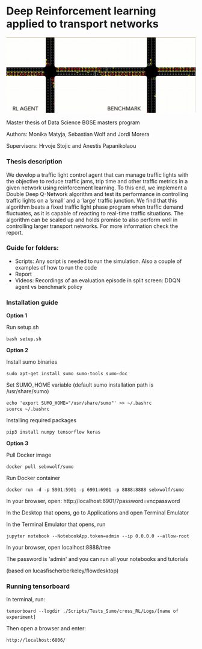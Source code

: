 # Deep Reinforcement learning applied to transport networks

![](ddqn_traffic_demo.gif)


Master thesis of Data Science BGSE masters program

Authors: Monika Matyja, Sebastian Wolf and Jordi Morera

Supervisors: Hrvoje Stojic and Anestis Papanikolaou

### Thesis description

We develop a traffic light control agent that can manage traffic lights with the objective to reduce traffic jams, trip time and other traffic metrics in a given network using reinforcement learning. To this end, we implement a Double Deep Q-Network algorithm and test its performance in controlling traffic lights on a ’small’ and a ’large’ traffic junction. We find that this algorithm beats a fixed traffic light phase program when traffic demand fluctuates, as it is capable of reacting to real-time traffic situations. The algorithm can be scaled up and holds promise to also perform well in controlling larger transport networks. For more information check the report.

### Guide for folders:

- Scripts: Any script is needed to run the simulation. Also a couple of examples of how to run the code
- Report
- Videos: Recordings of an evaluation episode in split screen: DDQN agent vs benchmark policy

### Installation guide

**Option 1**

Run setup.sh

```
bash setup.sh
```

**Option 2**

Install sumo binaries

```
sudo apt-get install sumo sumo-tools sumo-doc
```

Set SUMO_HOME variable (default sumo installation path is /usr/share/sumo)

```
echo 'export SUMO_HOME="/usr/share/sumo"' >> ~/.bashrc
source ~/.bashrc
```
Installing required packages

```
pip3 install numpy tensorflow keras
```

**Option 3**

 Pull Docker image
```
docker pull sebxwolf/sumo
```

 Run Docker container
```
docker run -d -p 5901:5901 -p 6901:6901 -p 8888:8888 sebxwolf/sumo
```
In your browser, open:
http://localhost:6901/?password=vncpassword

 In the Desktop that opens, go to Applications and open Terminal Emulator

 In the Terminal Emulator that opens, run
```
jupyter notebook --NotebookApp.token=admin --ip 0.0.0.0 --allow-root
```

 In your browser, open
localhost:8888/tree

 The password is 'admin' and you can run all your notebooks and tutorials

 (based on lucasfischerberkeley/flowdesktop)

### Running tensorboard
In terminal, run:
```
tensorboard --logdir ./Scripts/Tests_Sumo/cross_RL/Logs/[name of experiment]
```
Then open a browser and enter:
```
http://localhost:6006/
```
